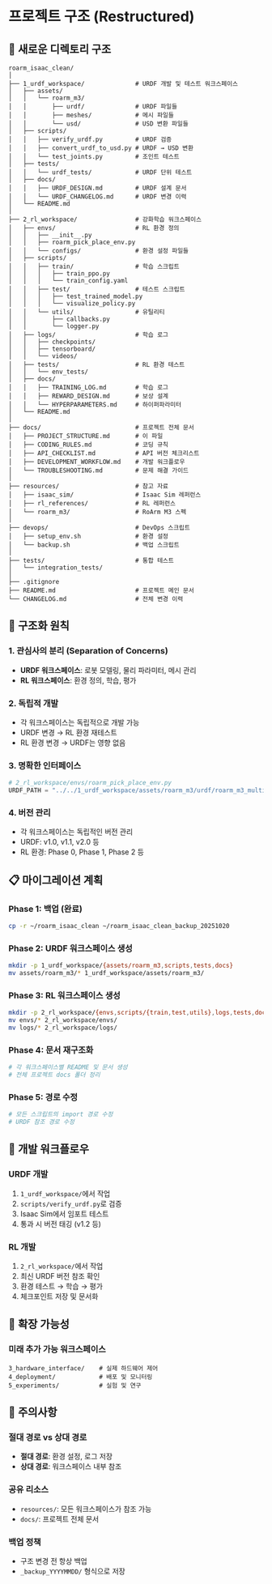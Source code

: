 # 프로젝트 구조 (Restructured)

## 📁 새로운 디렉토리 구조

```
roarm_isaac_clean/
│
├── 1_urdf_workspace/              # URDF 개발 및 테스트 워크스페이스
│   ├── assets/
│   │   └── roarm_m3/
│   │       ├── urdf/              # URDF 파일들
│   │       ├── meshes/            # 메시 파일들
│   │       └── usd/               # USD 변환 파일들
│   ├── scripts/
│   │   ├── verify_urdf.py         # URDF 검증
│   │   ├── convert_urdf_to_usd.py # URDF → USD 변환
│   │   └── test_joints.py         # 조인트 테스트
│   ├── tests/
│   │   └── urdf_tests/            # URDF 단위 테스트
│   ├── docs/
│   │   ├── URDF_DESIGN.md         # URDF 설계 문서
│   │   └── URDF_CHANGELOG.md      # URDF 변경 이력
│   └── README.md
│
├── 2_rl_workspace/                # 강화학습 워크스페이스
│   ├── envs/                      # RL 환경 정의
│   │   ├── __init__.py
│   │   ├── roarm_pick_place_env.py
│   │   └── configs/               # 환경 설정 파일들
│   ├── scripts/
│   │   ├── train/                 # 학습 스크립트
│   │   │   ├── train_ppo.py
│   │   │   └── train_config.yaml
│   │   ├── test/                  # 테스트 스크립트
│   │   │   ├── test_trained_model.py
│   │   │   └── visualize_policy.py
│   │   └── utils/                 # 유틸리티
│   │       ├── callbacks.py
│   │       └── logger.py
│   ├── logs/                      # 학습 로그
│   │   ├── checkpoints/
│   │   ├── tensorboard/
│   │   └── videos/
│   ├── tests/                     # RL 환경 테스트
│   │   └── env_tests/
│   ├── docs/
│   │   ├── TRAINING_LOG.md        # 학습 로그
│   │   ├── REWARD_DESIGN.md       # 보상 설계
│   │   └── HYPERPARAMETERS.md     # 하이퍼파라미터
│   └── README.md
│
├── docs/                          # 프로젝트 전체 문서
│   ├── PROJECT_STRUCTURE.md       # 이 파일
│   ├── CODING_RULES.md            # 코딩 규칙
│   ├── API_CHECKLIST.md           # API 버전 체크리스트
│   ├── DEVELOPMENT_WORKFLOW.md    # 개발 워크플로우
│   └── TROUBLESHOOTING.md         # 문제 해결 가이드
│
├── resources/                     # 참고 자료
│   ├── isaac_sim/                 # Isaac Sim 레퍼런스
│   ├── rl_references/             # RL 레퍼런스
│   └── roarm_m3/                  # RoArm M3 스펙
│
├── devops/                        # DevOps 스크립트
│   ├── setup_env.sh               # 환경 설정
│   └── backup.sh                  # 백업 스크립트
│
├── tests/                         # 통합 테스트
│   └── integration_tests/
│
├── .gitignore
├── README.md                      # 프로젝트 메인 문서
└── CHANGELOG.md                   # 전체 변경 이력
```

## 🎯 구조화 원칙

### 1. 관심사의 분리 (Separation of Concerns)
- **URDF 워크스페이스**: 로봇 모델링, 물리 파라미터, 메시 관리
- **RL 워크스페이스**: 환경 정의, 학습, 평가

### 2. 독립적 개발
- 각 워크스페이스는 독립적으로 개발 가능
- URDF 변경 → RL 환경 재테스트
- RL 환경 변경 → URDF는 영향 없음

### 3. 명확한 인터페이스
```python
# 2_rl_workspace/envs/roarm_pick_place_env.py
URDF_PATH = "../../1_urdf_workspace/assets/roarm_m3/urdf/roarm_m3_multiprim.urdf"
```

### 4. 버전 관리
- 각 워크스페이스는 독립적인 버전 관리
- URDF: v1.0, v1.1, v2.0 등
- RL 환경: Phase 0, Phase 1, Phase 2 등

## 📋 마이그레이션 계획

### Phase 1: 백업 (완료)
```bash
cp -r ~/roarm_isaac_clean ~/roarm_isaac_clean_backup_20251020
```

### Phase 2: URDF 워크스페이스 생성
```bash
mkdir -p 1_urdf_workspace/{assets/roarm_m3,scripts,tests,docs}
mv assets/roarm_m3/* 1_urdf_workspace/assets/roarm_m3/
```

### Phase 3: RL 워크스페이스 생성
```bash
mkdir -p 2_rl_workspace/{envs,scripts/{train,test,utils},logs,tests,docs}
mv envs/* 2_rl_workspace/envs/
mv logs/* 2_rl_workspace/logs/
```

### Phase 4: 문서 재구조화
```bash
# 각 워크스페이스별 README 및 문서 생성
# 전체 프로젝트 docs 폴더 정리
```

### Phase 5: 경로 수정
```bash
# 모든 스크립트의 import 경로 수정
# URDF 참조 경로 수정
```

## 🔄 개발 워크플로우

### URDF 개발
1. `1_urdf_workspace/`에서 작업
2. `scripts/verify_urdf.py`로 검증
3. Isaac Sim에서 임포트 테스트
4. 통과 시 버전 태깅 (v1.2 등)

### RL 개발
1. `2_rl_workspace/`에서 작업
2. 최신 URDF 버전 참조 확인
3. 환경 테스트 → 학습 → 평가
4. 체크포인트 저장 및 문서화

## 🎨 확장 가능성

### 미래 추가 가능 워크스페이스
```
3_hardware_interface/    # 실제 하드웨어 제어
4_deployment/            # 배포 및 모니터링
5_experiments/           # 실험 및 연구
```

## 📝 주의사항

### 절대 경로 vs 상대 경로
- **절대 경로**: 환경 설정, 로그 저장
- **상대 경로**: 워크스페이스 내부 참조

### 공유 리소스
- `resources/`: 모든 워크스페이스가 참조 가능
- `docs/`: 프로젝트 전체 문서

### 백업 정책
- 구조 변경 전 항상 백업
- `_backup_YYYYMMDD/` 형식으로 저장
